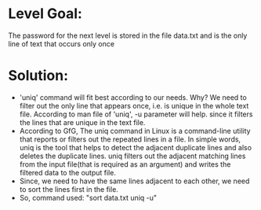 
# Level Goal: 

The password for the next level is stored in the file data.txt and is the only line of text that occurs only once

# Solution: 

  * 'uniq' command will fit best according to our needs. Why? We need to filter out the only line that appears once, i.e. is unique in the whole text file. According to man file of 'uniq', -u parameter will help. since it filters the lines that are unique in the text file.
  * According to GfG, The uniq command in Linux is a command-line utility that reports or filters out the repeated lines in a file. In simple words, uniq is the tool that helps to detect the adjacent duplicate lines and also deletes the duplicate lines. uniq filters out the adjacent matching lines from the input file(that is required as an argument) and writes the filtered data to the output file.
  * Since, we need to have the same lines adjacent to each other, we need to sort the lines first in the file.
  * So, command used: "sort data.txt uniq -u"
